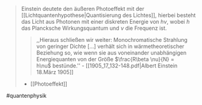 >Einstein deutete den äußeren Photoeffekt mit der [[Lichtquantenhypothese|Quantisierung des Lichtes]], hierbei besteht das Licht aus Photonen mit einer diskreten Energie von $h\nu$, wobei $h$ das Plancksche Wirkungsquantum und $\nu$ die Frequenz ist. 
>
>>,,Hieraus schließen wir weiter: Monochromatische Strahlung von geringer Dichte […] verhält sich in wärmetheoretischer Beziehung so, wie wenn sie aus voneinander unabhängigen Energiequanten von der Größe $\frac{R\beta \nu}{N} = h\nu$ bestünde.''  - [[1905_17_132-148.pdf|Albert Einstein 18.März 1905]] 
>
> - [[Photoeffekt]]

#quantenphysik 